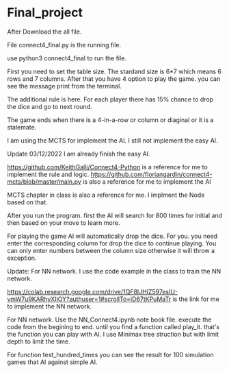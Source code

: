 
# Final_project

After Download the all file.

File connect4_final.py is the running file.

use python3 connect4_final to run the file.

First you need to set the table size. The stardand size is 6*7 which means 6 rows and 7 columns. After that you have 4 option to play the game. you can see the message print from the terminal.

The additional rule is here. For each player there has 15% chance to drop the dice and go to next round.

The game ends when there is a 4-in-a-row or column or diaginal or it is a stalemate.

I am using the MCTS for implement the AI. I still not implement the easy AI.

Update 03/12/2022 I am already finish the easy AI. 

https://github.com/KeithGalli/Connect4-Python is a reference for me to implement the rule and logic.
https://github.com/floriangardin/connect4-mcts/blob/master/main.py is also a reference for me to implement the AI

MCTS chapter in class is also a reference for me. I implment the Node based on that.

After you run the program. first the AI will search for 800 times for initial and then based on your move to learn more.

For playing the game AI will automatically drop the dice. For you. you need enter the corresponding column for drop the dice to continue playing. You can only enter numbers between the column size otherwise it will throw a exception.


Update:
For NN network. I use the code example in the class to train the NN network.

https://colab.research.google.com/drive/1QF8IJHlZ597esIU-vmW7u9KARhyXIjOY?authuser=1#scrollTo=iD67tKPuMaTr is the link for me to implement the NN network.

For NN network. Use the NN_Connect4.ipynb note book file. execute the code from the begining to end. until you find a function called play_it. that's the function you can play with AI. I use Minimax tree struction but with limit depth to limit the time.

For function test_hundred_times you can see the result for 100 simulation games that AI against simple AI.